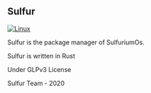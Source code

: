 ## Sulfur

[![Linux](https://github.com/Sulfurium/Sulfur/workflows/Linux/badge.svg)](https://github.com/Sulfurium/Sulfur/actions)

Sulfur is the package manager of SulfuriumOs.

Sulfur is written in Rust

Under GLPv3 License

Sulfur Team - 2020
